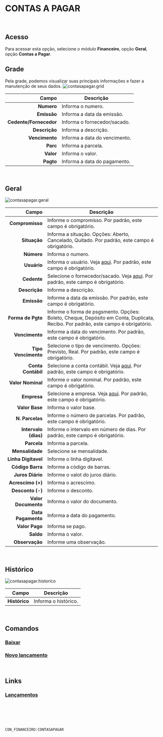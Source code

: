 # CONTAS A PAGAR
<br>

## Acesso
Para acessar esta opção, selecione o módulo **Financeiro**, opção **Geral**, opção **Contas a Pagar**.
<br>

## Grade
Pela grade, podemos visualizar suas principais informações e fazer a manutenção de seus dados.
![contasapagar.grid](https://raw.githubusercontent.com/netforcews/docs-siscom/master/financeiro/imagens/contasapagar.grid.png)

Campo | Descrição
--:|---
**Numero** | Informa o numero.
**Emissão** | Informa a data da emissão.
**Cedente/Fornecedor** | Informa o fornecedor/sacado.
**Descrição** | Informa a descrição.
**Vencimento** | Informa a data do vencimento.
**Parc** | Informa a parcela.
**Valor** | Informa o valor.
**Pagto** | Informa a data do pagamento.
<br>

## Geral
![contasapagar.geral](https://raw.githubusercontent.com/netforcews/docs-siscom/master/financeiro/imagens/contasapagar.geral.png)

Campo | Descrição
--:|---
**Compromisso** | Informe o compromisso. Por padrão, este campo é obrigatório.
**Situação** | Informa a situação. Opções: Aberto, Cancelado, Quitado. Por padrão, este campo é obrigatório.
**Número** | Informa o numero.
**Usuário** | Informa o usuário. Veja [aqui](/desenvolvimento/usuario.md). Por padrão, este campo é obrigatório.
**Cedente** | Selecione o fornecedor/sacado. Veja [aqui](/cadastros/pessoa.md). Por padrão, este campo é obrigatório.
**Descrição** | Informe a descrição.
**Emissão** | Informe a data da emissão. Por padrão, este campo é obrigatório.
**Forma de Pgto** | Informe o forma de psgsmento. Opções: Boleto, Cheque, Depósito em Conta, Duplicata, Recibo. Por padrão, este campo é obrigatório.
**Vencimento** | Informe a data do vencimento. Por padrão, este campo é obrigatório.
**Tipo Vencimento** | Selecione o tipo de vencimento. Opções: Previsto, Real. Por padrão, este campo é obrigatório.
**Conta Contábil** | Selecione a conta contábil. Veja [aqui](/cadastros/planoconta.md). Por padrão, este campo é obrigatório.
**Valor Nominal** | Informe o valor nominal. Por padrão, este campo é obrigatório.
**Empresa** | Selecione a empresa. Veja [aqui](/cadastros/empresapublico.md). Por padrão, este campo é obrigatório.
**Valor Base** | Informa o valor base.
**N. Parcelas** | Informe o número de parcelas. Por padrão, este campo é obrigatório.
**Intervalo (dias)** | Informe o intervalo em número de dias. Por padrão, este campo é obrigatório.
**Parcela** | Informa a parcela.
**Mensalidade** | Selecione se mensalidade.
**Linha Digitavel** | Informe o linha digitavel.
**Código Barra** | Informe a código de barras.
**Juros Diário** | Informe o valot do juros diário.
**Acrescimo (+)** | Informa o acrescimo.
**Desconto (-)** | Informe o desconto.
**Valor Documento** | Informa o valor do documento.
**Data Pagamento** | Informa a data do pagamento.
**Valor Pago** | Informa se pago.
**Saldo** | Informa o valor.
**Observação** | Informe uma observação.
<br>

## Histórico
![contasapagar.historico](https://raw.githubusercontent.com/netforcews/docs-siscom/master/financeiro/imagens/contasapagar.historico.png)

Campo | Descrição
--:|---
**Histórico** | Informa o histórico.
<br>

## Comandos
### [Baixar](/geral/financeiro-baixa-coletiva.md)
### [Novo lançamento](/geral/cpagar-novotitulo.md)
<br>

## Links
### [Lançamentos](/geral/financeirolancamentos.md)
<br>
<br>
<br>
<br>

```CON_FINANCEIRO:CONTASAPAGAR```
